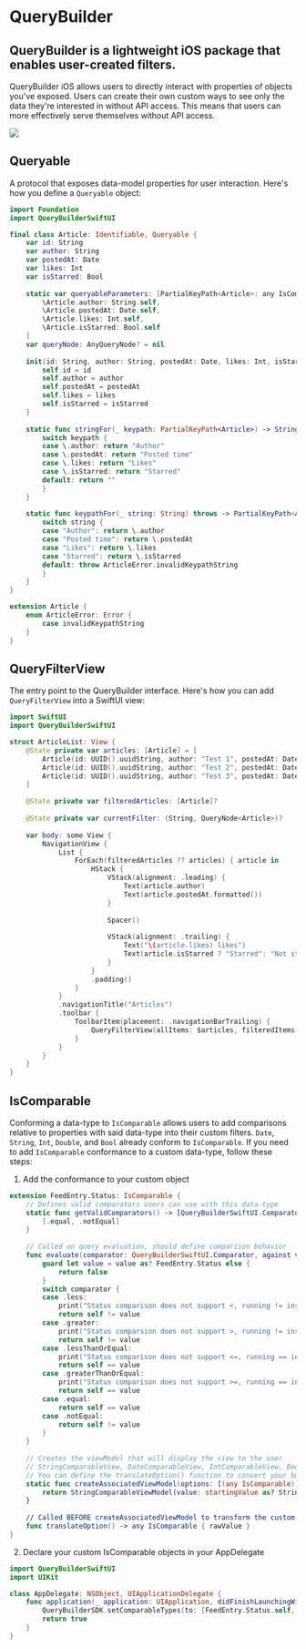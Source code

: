 # QueryBuilder
## QueryBuilder is a lightweight iOS package that enables user-created filters.

QueryBuilder iOS allows users to directly interact with properties of objects you've exposed. Users can create their own custom ways to see only the data they're interested in without API access. This means that users can more effectively serve themselves without API access.

![](https://github.com/shyamkumar703/QueryBuilderSwiftUI/blob/main/Kit/qb_example.gif)

## Queryable
A protocol that exposes data-model properties for user interaction. Here's how you define a `Queryable` object:

```swift
import Foundation
import QueryBuilderSwiftUI

final class Article: Identifiable, Queryable {
    var id: String
    var author: String
    var postedAt: Date
    var likes: Int
    var isStarred: Bool
    
    static var queryableParameters: [PartialKeyPath<Article>: any IsComparable.Type] = [
        \Article.author: String.self,
        \Article.postedAt: Date.self,
        \Article.likes: Int.self,
        \Article.isStarred: Bool.self
    ]
    var queryNode: AnyQueryNode? = nil
    
    init(id: String, author: String, postedAt: Date, likes: Int, isStarred: Bool) {
        self.id = id
        self.author = author
        self.postedAt = postedAt
        self.likes = likes
        self.isStarred = isStarred
    }
    
    static func stringFor(_ keypath: PartialKeyPath<Article>) -> String {
        switch keypath {
        case \.author: return "Author"
        case \.postedAt: return "Posted time"
        case \.likes: return "Likes"
        case \.isStarred: return "Starred"
        default: return ""
        }
    }
    
    static func keypathFor(_ string: String) throws -> PartialKeyPath<Article> {
        switch string {
        case "Author": return \.author
        case "Posted time": return \.postedAt
        case "Likes": return \.likes
        case "Starred": return \.isStarred
        default: throw ArticleError.invalidKeypathString
        }
    }
}

extension Article {
    enum ArticleError: Error {
        case invalidKeypathString
    }
}
```

## QueryFilterView
The entry point to the QueryBuilder interface. Here's how you can add `QueryFilterView` into a SwiftUI view:

```swift
import SwiftUI
import QueryBuilderSwiftUI

struct ArticleList: View {
    @State private var articles: [Article] = [
        Article(id: UUID().uuidString, author: "Test 1", postedAt: Date(), likes: 50, isStarred: true),
        Article(id: UUID().uuidString, author: "Test 2", postedAt: Date(), likes: 50, isStarred: false),
        Article(id: UUID().uuidString, author: "Test 3", postedAt: Date(), likes: 100, isStarred: false)
    ]
    
    @State private var filteredArticles: [Article]?
    
    @State private var currentFilter: (String, QueryNode<Article>)?
    
    var body: some View {
        NavigationView {
            List {
                ForEach(filteredArticles ?? articles) { article in
                    HStack {
                        VStack(alignment: .leading) {
                            Text(article.author)
                            Text(article.postedAt.formatted())
                        }
                        
                        Spacer()
                        
                        VStack(alignment: .trailing) {
                            Text("\(article.likes) likes")
                            Text(article.isStarred ? "Starred": "Not starred")
                        }
                    }
                    .padding()
                }
            }
            .navigationTitle("Articles")
            .toolbar {
                ToolbarItem(placement: .navigationBarTrailing) {
                    QueryFilterView(allItems: $articles, filteredItems: $filteredArticles, currentFilter: $currentFilter)
                }
            }
        }
    }
}
```

## IsComparable
Conforming a data-type to `IsComparable` allows users to add comparisons relative to properties with said data-type into their custom filters. `Date`, `String`, `Int`, `Double`, and `Bool` already conform to `IsComparable`. If you need to add `IsComparable` conformance
to a custom data-type, follow these steps:

1) Add the conformance to your custom object

```swift
extension FeedEntry.Status: IsComparable {
    // Defines valid comparators users can use with this data-type
    static func getValidComparators() -> [QueryBuilderSwiftUI.Comparator] {
        [.equal, .notEqual]
    }
    
    // Called on query evaluation, should define comparison behavior
    func evaluate(comparator: QueryBuilderSwiftUI.Comparator, against value: any IsComparable) -> Bool {
        guard let value = value as? FeedEntry.Status else {
            return false
        }
        switch comparator {
        case .less:
            print("Status comparison does not support <, running != instead")
            return self != value
        case .greater:
            print("Status comparsion does not support >, running != instead")
            return self != value
        case .lessThanOrEqual:
            print("Status comparison does not support <=, running == instead")
            return self == value
        case .greaterThanOrEqual:
            print("Status comparison does not support >=, running == instead")
            return self == value
        case .equal:
            return self == value
        case .notEqual:
            return self != value
        }
    }
    
    // Creates the viewModel that will display the view to the user
    // StringComparableView, DateComparableView, IntComparableView, BoolComparableView, and DoubleComparableView are BUILT-IN
    // You can define the translateOption() function to convert your built-in data type to one of the above primitives
    static func createAssociatedViewModel(options: [(any IsComparable)], startingValue: (any IsComparable)?) -> StringComparableViewModel {
        return StringComparableViewModel(value: startingValue as? String, options: options)
    }
    
    // Called BEFORE createAssociatedViewModel to transform the custom data-type to a primitive, OPTIONAL
    func translateOption() -> any IsComparable { rawValue }
}
```

2) Declare your custom IsComparable objects in your AppDelegate

```swift
import QueryBuilderSwiftUI
import UIKit

class AppDelegate: NSObject, UIApplicationDelegate {
    func application(_ application: UIApplication, didFinishLaunchingWithOptions launchOptions: [UIApplication.LaunchOptionsKey : Any]? = nil) -> Bool {
        QueryBuilderSDK.setComparableTypes(to: [FeedEntry.Status.self, Feed.self])
        return true
    }
}
```
